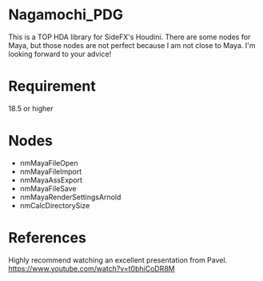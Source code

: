 # Nagamochi_PDG
This is a TOP HDA library for SideFX's Houdini.
There are some nodes for Maya, but those nodes are not perfect because I am not close to Maya. I'm looking forward to your advice!

# Requirement 
18.5 or higher

# Nodes
- nmMayaFileOpen
- nmMayaFileImport
- nmMayaAssExport
- nmMayaFileSave
- nmMayaRenderSettingsArnold
- nmCalcDirectorySize

# References
Highly recommend watching an excellent presentation from Pavel.
https://www.youtube.com/watch?v=t0bhiCoDR8M


